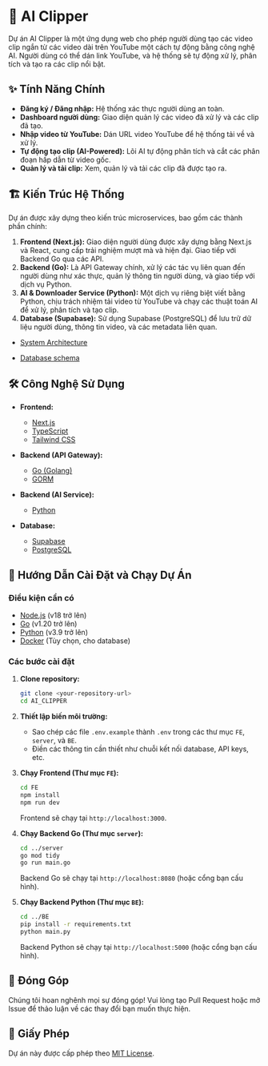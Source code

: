 # 🤖 AI Clipper

Dự án AI Clipper là một ứng dụng web cho phép người dùng tạo các video clip ngắn từ các video dài trên YouTube một cách tự động bằng công nghệ AI. Người dùng có thể dán link YouTube, và hệ thống sẽ tự động xử lý, phân tích và tạo ra các clip nổi bật.

## ✨ Tính Năng Chính

- **Đăng ký / Đăng nhập:** Hệ thống xác thực người dùng an toàn.
- **Dashboard người dùng:** Giao diện quản lý các video đã xử lý và các clip đã tạo.
- **Nhập video từ YouTube:** Dán URL video YouTube để hệ thống tải về và xử lý.
- **Tự động tạo clip (AI-Powered):** Lõi AI tự động phân tích và cắt các phân đoạn hấp dẫn từ video gốc.
- **Quản lý và tải clip:** Xem, quản lý và tải các clip đã được tạo ra.

## 🏗️ Kiến Trúc Hệ Thống

Dự án được xây dựng theo kiến trúc microservices, bao gồm các thành phần chính:

1.  **Frontend (Next.js):** Giao diện người dùng được xây dựng bằng Next.js và React, cung cấp trải nghiệm mượt mà và hiện đại. Giao tiếp với Backend Go qua các API.
2.  **Backend (Go):** Là API Gateway chính, xử lý các tác vụ liên quan đến người dùng như xác thực, quản lý thông tin người dùng, và giao tiếp với dịch vụ Python.
3.  **AI & Downloader Service (Python):** Một dịch vụ riêng biệt viết bằng Python, chịu trách nhiệm tải video từ YouTube và chạy các thuật toán AI để xử lý, phân tích và tạo clip.
4.  **Database (Supabase):** Sử dụng Supabase (PostgreSQL) để lưu trữ dữ liệu người dùng, thông tin video, và các metadata liên quan.

- [System Architecture](docs/system.drawio.png)


- [Database schema](https://dbdiagram.io/d/DB-DA1-680f23941ca52373f59993fd)

## 🛠️ Công Nghệ Sử Dụng

- **Frontend:**

  - [Next.js](https://nextjs.org/)
  - [TypeScript](https://www.typescriptlang.org/)
  - [Tailwind CSS](https://tailwindcss.com/)

- **Backend (API Gateway):**

  - [Go (Golang)](https://golang.org/)
  - [GORM](https://gorm.io/)

- **Backend (AI Service):**

  - [Python](https://www.python.org/)

- **Database:**
  - [Supabase](https://supabase.io/)
  - [PostgreSQL](https://www.postgresql.org/)

## 🚀 Hướng Dẫn Cài Đặt và Chạy Dự Án

### Điều kiện cần có

- [Node.js](https://nodejs.org/en/) (v18 trở lên)
- [Go](https://golang.org/doc/install/) (v1.20 trở lên)
- [Python](https://www.python.org/downloads/) (v3.9 trở lên)
- [Docker](https://www.docker.com/products/docker-desktop/) (Tùy chọn, cho database)

### Các bước cài đặt

1.  **Clone repository:**

    ```bash
    git clone <your-repository-url>
    cd AI_CLIPPER
    ```

2.  **Thiết lập biến môi trường:**

    - Sao chép các file `.env.example` thành `.env` trong các thư mục `FE`, `server`, và `BE`.
    - Điền các thông tin cần thiết như chuỗi kết nối database, API keys, etc.

3.  **Chạy Frontend (Thư mục `FE`):**

    ```bash
    cd FE
    npm install
    npm run dev
    ```

    Frontend sẽ chạy tại `http://localhost:3000`.

4.  **Chạy Backend Go (Thư mục `server`):**

    ```bash
    cd ../server
    go mod tidy
    go run main.go
    ```

    Backend Go sẽ chạy tại `http://localhost:8080` (hoặc cổng bạn cấu hình).

5.  **Chạy Backend Python (Thư mục `BE`):**
    ```bash
    cd ../BE
    pip install -r requirements.txt
    python main.py
    ```
    Backend Python sẽ chạy tại `http://localhost:5000` (hoặc cổng bạn cấu hình).

## 🤝 Đóng Góp

Chúng tôi hoan nghênh mọi sự đóng góp! Vui lòng tạo Pull Request hoặc mở Issue để thảo luận về các thay đổi bạn muốn thực hiện.

## 📄 Giấy Phép

Dự án này được cấp phép theo [MIT License](LICENSE).
